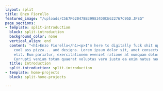 ```yaml
---
layout: split
title: Enzo Fiorello
featured_image: "/uploads/C5E7F620478B399834D0CE622767C95D.JPEG"
page_sections:
- template: split-introduction
  block: split-introduction
  background_color: none
  vertical_align: end
  content: "<h1>Enzo Fiorello</h1><p>I'm here to digitally fuck shit up and make some
    cool ass pizza... and designs. Lorem ipsum dolor sit, amet consectetur adipisicing
    elit. Eum pariatur, exercitationem eveniet ratione at numquam dolorum dolore?
    Corrupti veniam totam quaerat voluptas vero iusto ea enim natus neque numquam?</p>"
  title: Introduction
  split-introduction: split-introduction
- template: home-projects
  block: split-home-projects

---
```

